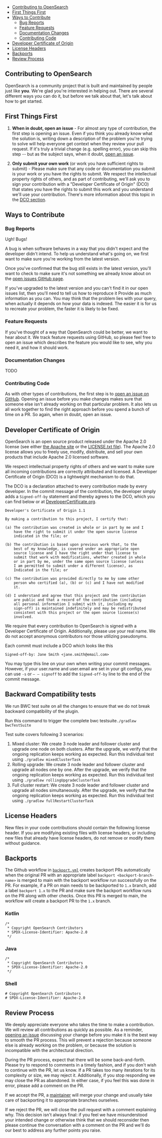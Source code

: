 - [Contributing to OpenSearch](#contributing-to-opensearch)
- [First Things First](#first-things-first)
- [Ways to Contribute](#ways-to-contribute)
  - [Bug Reports](#bug-reports)
  - [Feature Requests](#feature-requests)
  - [Documentation Changes](#documentation-changes)
  - [Contributing Code](#contributing-code)
- [Developer Certificate of Origin](#developer-certificate-of-origin)
- [License Headers](#license-headers)
- [Backports](#backports)
- [Review Process](#review-process)

## Contributing to OpenSearch

OpenSearch is a community project that is built and maintained by people just like **you**. We're glad you're interested in helping out. There are several different ways you can do it, but before we talk about that, let's talk about how to get started.

## First Things First

1. **When in doubt, open an issue** - For almost any type of contribution, the first step is opening an issue. Even if you think you already know what the solution is, writing down a description of the problem you're trying to solve will help everyone get context when they review your pull request. If it's truly a trivial change (e.g. spelling error), you can skip this step -- but as the subject says, when it doubt, [open an issue](issues).

2. **Only submit your own work**  (or work you have sufficient rights to submit) - Please make sure that any code or documentation you submit is your work or you have the rights to submit. We respect the intellectual property rights of others, and as part of contributing, we'll ask you to sign your contribution with a "Developer Certificate of Origin" (DCO) that states you have the rights to submit this work and you understand we'll use your contribution. There's more information about this topic in the [DCO section](#developer-certificate-of-origin).

## Ways to Contribute

### Bug Reports

Ugh! Bugs!

A bug is when software behaves in a way that you didn't expect and the developer didn't intend. To help us understand what's going on, we first want to make sure you're working from the latest version.

Once you've confirmed that the bug still exists in the latest version, you'll want to check to make sure it's not something we already know about on the [open issues GitHub page](issues).

If you've upgraded to the latest version and you can't find it in our open issues list, then you'll need to tell us how to reproduce it Provide as much information as you can. You may think that the problem lies with your query, when actually it depends on how your data is indexed. The easier it is for us to recreate your problem, the faster it is likely to be fixed.

### Feature Requests

If you've thought of a way that OpenSearch could be better, we want to hear about it. We track feature requests using GitHub, so please feel free to open an issue which describes the feature you would like to see, why you need it, and how it should work.

### Documentation Changes

TODO

### Contributing Code

As with other types of contributions, the first step is to [open an issue on GitHub](issues/new/choose). Opening an issue before you make changes makes sure that someone else isn't already working on that particular problem. It also lets us all work together to find the right approach before you spend a bunch of time on a PR. So again, when in doubt, open an issue.

## Developer Certificate of Origin

OpenSearch is an open source product released under the Apache 2.0 license (see either [the Apache site](https://www.apache.org/licenses/LICENSE-2.0) or the [LICENSE.txt file](LICENSE.txt)). The Apache 2.0 license allows you to freely use, modify, distribute, and sell your own products that include Apache 2.0 licensed software.

We respect intellectual property rights of others and we want to make sure all incoming contributions are correctly attributed and licensed. A Developer Certificate of Origin (DCO) is a lightweight mechanism to do that.

The DCO is a declaration attached to every contribution made by every developer. In the commit message of the contribution, the developer simply adds a `Signed-off-by` statement and thereby agrees to the DCO, which you can find below or at [DeveloperCertificate.org](http://developercertificate.org/).

```
Developer's Certificate of Origin 1.1

By making a contribution to this project, I certify that:

(a) The contribution was created in whole or in part by me and I
    have the right to submit it under the open source license
    indicated in the file; or

(b) The contribution is based upon previous work that, to the
    best of my knowledge, is covered under an appropriate open
    source license and I have the right under that license to
    submit that work with modifications, whether created in whole
    or in part by me, under the same open source license (unless
    I am permitted to submit under a different license), as
    Indicated in the file; or

(c) The contribution was provided directly to me by some other
    person who certified (a), (b) or (c) and I have not modified
    it.

(d) I understand and agree that this project and the contribution
    are public and that a record of the contribution (including
    all personal information I submit with it, including my
    sign-off) is maintained indefinitely and may be redistributed
    consistent with this project or the open source license(s)
    involved.
 ```

We require that every contribution to OpenSearch is signed with a Developer Certificate of Origin. Additionally, please use your real name. We do not accept anonymous contributors nor those utilizing pseudonyms.

Each commit must include a DCO which looks like this

```
Signed-off-by: Jane Smith <jane.smith@email.com>
```

You may type this line on your own when writing your commit messages. However, if your user.name and user.email are set in your git configs, you can use `-s` or `– – signoff` to add the `Signed-off-by` line to the end of the commit message.

## Backward Compatibility tests
We run BWC test suite on all the changes to ensure that we do not break backward compatibility of the plugin.

Run this command to trigger the complete bwc testsuite`./gradlew bwcTestSuite`

Test suite covers following 3 scenarios:
1. Mixed cluster: We create 3 node leader and follower cluster and upgrade one node on both clusters. After the upgrade, we verify that the ongoing replication keeps working as expected. Run this individual test using ``./gradlew mixedClusterTask``     
2. Rolling upgrade: We create 3 node leader and follower cluster and upgrade all nodes one by one. After the upgrade, we verify that the ongoing replication keeps working as expected. Run this individual test using ``./gradlew rollingUpgradeClusterTask``
3. Full cluster restart: We create 3 node leader and follower cluster and upgrade all nodes simultaneously. After the upgrade, we verify that the ongoing replication keeps working as expected. Run this individual test using ``./gradlew fullRestartClusterTask``

## License Headers

New files in your code contributions should contain the following license header. If you are modifying existing files with license headers, or including new files that already have license headers, do not remove or modify them without guidance.

## Backports

The Github workflow in [`backport.yml`](.github/workflows/backport.yml) creates backport PRs automatically when the
original PR with an appropriate label `backport <backport-branch-name>` is merged to main with the backport workflow
run successfully on the PR. For example, if a PR on main needs to be backported to `1.x` branch, add a label
`backport 1.x` to the PR and make sure the backport workflow runs on the PR along with other checks. Once this PR is
merged to main, the workflow will create a backport PR to the `1.x` branch.

### Kotlin

```
/*
 * Copyright OpenSearch Contributors
 * SPDX-License-Identifier: Apache-2.0
 */
```

### Java

```
/*
 * Copyright OpenSearch Contributors
 * SPDX-License-Identifier: Apache-2.0
 */
```

### Shell
```
# Copyright OpenSearch Contributors
# SPDX-License-Identifier: Apache-2.0
```

## Review Process

We deeply appreciate everyone who takes the time to make a contribution. We will review all contributions as quickly as possible. As a reminder, [opening an issue](issues/new/choose) discussing your change before you make it is the best way to smooth the PR process. This will prevent a rejection because someone else is already working on the problem, or because the solution is incompatible with the architectural direction.

During the PR process, expect that there will be some back-and-forth. Please try to respond to comments in a timely fashion, and if you don't wish to continue with the PR, let us know. If a PR takes too many iterations for its complexity or size, we may reject it. Additionally, if you stop responding we may close the PR as abandoned. In either case, if you feel this was done in error, please add a comment on the PR.

If we accept the PR, a [maintainer](MAINTAINERS.md) will merge your change and usually take care of backporting it to appropriate branches ourselves.

If we reject the PR, we will close the pull request with a comment explaining why. This decision isn't always final: if you feel we have misunderstood your intended change or otherwise think that we should reconsider then please continue the conversation with a comment on the PR and we'll do our best to address any further points you raise.
